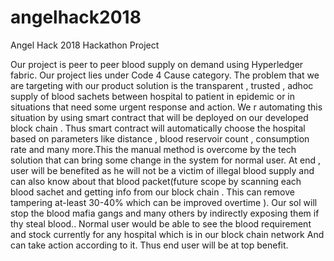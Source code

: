 # angelhack2018
Angel Hack 2018 Hackathon Project

Our project is peer to peer blood supply on demand using Hyperledger fabric. Our project lies under Code 4 Cause category.  The problem that we are targeting with our product solution is the transparent , trusted , adhoc supply of blood sachets between hospital to patient in epidemic or in situations that need some urgent response and action. We r automating this situation by using smart contract that will be deployed on our developed block chain . Thus smart contract will automatically choose the hospital based on parameters like distance , blood reservoir count , consumption rate and many more.This the manual method is overcome by the tech solution that can bring some change in the system for normal user. At end , user will be benefited as he will not be a victim of illegal blood supply and can also know about that blood packet(future scope by scanning each blood sachet and getting info from our block chain . This can remove tampering at-least 30-40% which can be improved overtime ). Our sol will stop the blood mafia gangs and many others by indirectly exposing them if thy steal blood.. Normal user would be able to see the blood requirement and stock currently for any hospital which is in our block chain network  And can take action according to it. Thus end user will be at top benefit.
